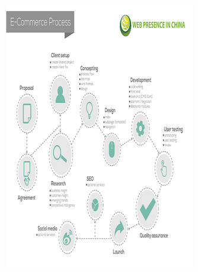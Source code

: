 <a class="imgpopup" href="ecommerce_marketing.jpg"><img src="ecommerce%20marketing.jpg" width="940" height="705"></a>
